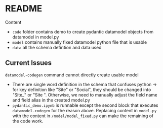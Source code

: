 # README
Content
- `code` folder contains demo to create pydantic datamodel objects from datamodel in model.py
- `model` contains manually fixed datamodel python file that is usable
- `data` all the schema defintion and data used

## Current Issues

`datamodel-codegen` command cannot directly create usable model

- There are single word definition in the schema that confuses python -> for key definition like "Site" or "Social", they should be changed into "Site_" or "Site ". Otherwise, we need to manually adjust the field name and field alias in the created model.py 
- `pydantic_demo.ipynb` is runnable except the second block that executes `datamodel-codegen` for the reason above. Replacing content in `model.py` with the content in `/model/model_fixed.py` can make the remaining of the code work. 